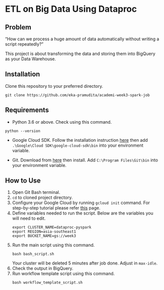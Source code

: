 # ETL on Big Data Using Dataproc

## Problem
“How can we process a huge amount of data
automatically without writing a script repeatedly?”

This project is about transforming the data and storing them into
BigQuery as your Data Warehouse.

## Installation
Clone this repository to your preferred directory.
```
git clone https://github.com/eka-pramudita/academi-week3-spark-job
```

## Requirements
- Python 3.6 or above. Check using this command.
```
python --version
```

- Google Cloud SDK. Follow the installation instruction [here](https://cloud.google.com/sdk/docs/install)
then add `.\Google\Cloud SDK\google-cloud-sdk\bin` into your environment variable.
  
- Git. Download from [here](https://git-scm.com/downloads) then install. Add
`C:\Program Files\Git\bin` into your environment variable.
  
## How to Use
1. Open Git Bash terminal.
2. `cd` to cloned project directory.
3. Configure your Google Cloud by running `gcloud init` command. For step-by-step tutorial please
   refer [this](https://www.jhanley.com/google-cloud-understanding-gcloud-configurations/#:~:text=A%20gcloud%20configuration%20is%20a,configuration%20named%20default%20is%20created.&text=The%20creation%20of%20a%20configuration%20can%20be%20accomplished%20with%20gcloud%20or%20manually.) page.
3. Define variables needed to run the script. Below are the variables you will need to edit.
    ```commandline
    export CLUSTER_NAME=dataproc-pyspark
    export REGION=asia-southeast1
    export BUCKET_NAME=gs://week3
    ```
3. Run the main script using this command.
    ```commandline
    bash bash_script.sh
    ```
   Your cluster will be deleted 5 minutes after job done. Adjust in `max-idle`.
6. Check the output in BigQuery.
7. Run workflow template script using this command.
   ```commandline
   bash workflow_template_script.sh
    ```